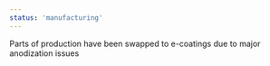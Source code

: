 ```yaml
---
status: 'manufacturing'
---
```

Parts of production have been swapped to e-coatings due to major anodization issues